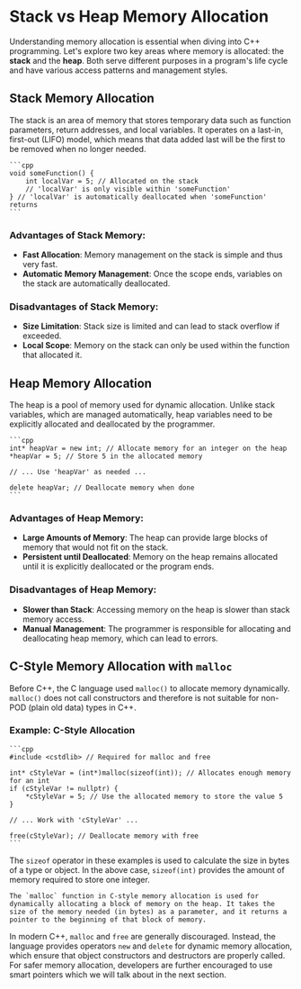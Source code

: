 # Stack vs Heap Memory Allocation

Understanding memory allocation is essential when diving into C++ programming. Let's explore two key areas where memory is allocated: the **stack** and the **heap**. Both serve different purposes in a program's life cycle and have various access patterns and management styles.

## Stack Memory Allocation

The stack is an area of memory that stores temporary data such as function parameters, return addresses, and local variables. It operates on a last-in, first-out (LIFO) model, which means that data added last will be the first to be removed when no longer needed.

~~~admonish example title="Local Variable on the Stack"
```cpp
void someFunction() {
    int localVar = 5; // Allocated on the stack
    // 'localVar' is only visible within 'someFunction'
} // 'localVar' is automatically deallocated when 'someFunction' returns
```
~~~


### Advantages of Stack Memory:

- **Fast Allocation**: Memory management on the stack is simple and thus very fast.
- **Automatic Memory Management**: Once the scope ends, variables on the stack are automatically deallocated.

### Disadvantages of Stack Memory:

- **Size Limitation**: Stack size is limited and can lead to stack overflow if exceeded.
- **Local Scope**: Memory on the stack can only be used within the function that allocated it.

## Heap Memory Allocation

The heap is a pool of memory used for dynamic allocation. Unlike stack variables, which are managed automatically, heap variables need to be explicitly allocated and deallocated by the programmer.

~~~admonish example title="Dynamic Allocation on the Heap"
```cpp
int* heapVar = new int; // Allocate memory for an integer on the heap
*heapVar = 5; // Store 5 in the allocated memory

// ... Use 'heapVar' as needed ...

delete heapVar; // Deallocate memory when done
```
~~~

### Advantages of Heap Memory:

- **Large Amounts of Memory**: The heap can provide large blocks of memory that would not fit on the stack.
- **Persistent until Deallocated**: Memory on the heap remains allocated until it is explicitly deallocated or the program ends.

### Disadvantages of Heap Memory:

- **Slower than Stack**: Accessing memory on the heap is slower than stack memory access.
- **Manual Management**: The programmer is responsible for allocating and deallocating heap memory, which can lead to errors.

## C-Style Memory Allocation with `malloc`

Before C++, the C language used `malloc()` to allocate memory dynamically. `malloc()` does not call constructors and therefore is not suitable for non-POD (plain old data) types in C++.

### Example: C-Style Allocation

~~~admonish example title="C-Style Allocation with malloc"
```cpp
#include <cstdlib> // Required for malloc and free

int* cStyleVar = (int*)malloc(sizeof(int)); // Allocates enough memory for an int
if (cStyleVar != nullptr) {
    *cStyleVar = 5; // Use the allocated memory to store the value 5
}

// ... Work with 'cStyleVar' ...

free(cStyleVar); // Deallocate memory with free
```
~~~

The `sizeof` operator in these examples is used to calculate the size in bytes of a type or object. In the above case, `sizeof(int)` provides the amount of memory required to store one integer.

~~~admonish info title="What does `malloc` do?"
The `malloc` function in C-style memory allocation is used for dynamically allocating a block of memory on the heap. It takes the size of the memory needed (in bytes) as a parameter, and it returns a pointer to the beginning of that block of memory.
~~~

In modern C++, `malloc` and `free` are generally discouraged. Instead, the language provides operators `new` and `delete` for dynamic memory allocation, which ensure that object constructors and destructors are properly called. For safer memory allocation, developers are further encouraged to use smart pointers which we will talk about in the next section.